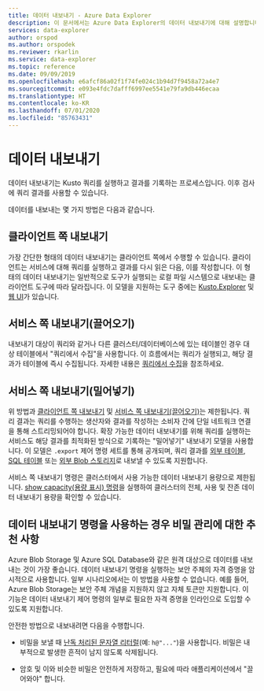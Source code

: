 ```yaml
---
title: 데이터 내보내기 - Azure Data Explorer
description: 이 문서에서는 Azure Data Explorer의 데이터 내보내기에 대해 설명합니다.
services: data-explorer
author: orspod
ms.author: orspodek
ms.reviewer: rkarlin
ms.service: data-explorer
ms.topic: reference
ms.date: 09/09/2019
ms.openlocfilehash: e6afcf86a02f1f74fe024c1b94d7f9458a72a4e7
ms.sourcegitcommit: e093e4fdc7dafff6997ee5541e79fa9db446ecaa
ms.translationtype: HT
ms.contentlocale: ko-KR
ms.lasthandoff: 07/01/2020
ms.locfileid: "85763431"
---
```

# <a name="data-export"></a>데이터 내보내기

데이터 내보내기는 Kusto 쿼리를 실행하고 결과를 기록하는 프로세스입니다. 이후 검사에 쿼리 결과를 사용할 수 있습니다.

데이터를 내보내는 몇 가지 방법은 다음과 같습니다.

## <a name="client-side-export"></a>클라이언트 쪽 내보내기
  가장 간단한 형태의 데이터 내보내기는 클라이언트 쪽에서 수행할 수 있습니다. 클라이언트는 서비스에 대해 쿼리를 실행하고 결과를 다시 읽은 다음, 이를 작성합니다.
이 형태의 데이터 내보내기는 일반적으로 도구가 실행되는 로컬 파일 시스템으로 내보내는 클라이언트 도구에 따라 달라집니다. 이 모델을 지원하는 도구 중에는 [Kusto.Explorer](../../tools/kusto-explorer.md) 및 [웹 UI](../../../web-query-data.md)가 있습니다.

## <a name="service-side-export-pull"></a>서비스 쪽 내보내기(끌어오기)
  내보내기 대상이 쿼리와 같거나 다른 클러스터/데이터베이스에 있는 테이블인 경우 대상 테이블에서 "쿼리에서 수집"을 사용합니다. 이 흐름에서는 쿼리가 실행되고, 해당 결과가 테이블에 즉시 수집됩니다. 자세한 내용은 [쿼리에서 수집](../../management/data-ingestion/ingest-from-query.md)을 참조하세요.

## <a name="service-side-export-push"></a>서비스 쪽 내보내기(밀어넣기)
  위 방법과 [클라이언트 쪽 내보내기](#client-side-export) 및 [서비스 쪽 내보내기(끌어오기)](#service-side-export-pull)는 제한됩니다. 쿼리 결과는 쿼리를 수행하는 생산자와 결과를 작성하는 소비자 간에 단일 네트워크 연결을 통해 스트리밍되어야 합니다.
확장 가능한 데이터 내보내기를 위해 쿼리를 실행하는 서비스도 해당 결과를 최적화된 방식으로 기록하는 "밀어넣기" 내보내기 모델을 사용합니다. 이 모델은 `.export` 제어 명령 세트를 통해 공개되며, 쿼리 결과를 [외부 테이블](export-data-to-an-external-table.md), [SQL 테이블](export-data-to-sql.md) 또는 [외부 Blob 스토리지](export-data-to-storage.md)로 내보낼 수 있도록 지원합니다.
  
  서비스 쪽 내보내기 명령은 클러스터에서 사용 가능한 데이터 내보내기 용량으로 제한됩니다.
[show capacity(용량 표시) 명령](../../management/diagnostics.md#show-capacity)을 실행하여 클러스터의 전체, 사용 및 잔존 데이터 내보내기 용량을 확인할 수 있습니다.

## <a name="recommendations-for-secret-management-when-using-data-export-commands"></a>데이터 내보내기 명령을 사용하는 경우 비밀 관리에 대한 추천 사항

Azure Blob Storage 및 Azure SQL Database와 같은 원격 대상으로 데이터를 내보내는 것이 가장 좋습니다. 데이터 내보내기 명령을 실행하는 보안 주체의 자격 증명을 암시적으로 사용합니다. 일부 시나리오에서는 이 방법을 사용할 수 없습니다. 예를 들어, Azure Blob Storage는 보안 주체 개념을 지원하지 않고 자체 토큰만 지원합니다.
이 기능은 데이터 내보내기 제어 명령의 일부로 필요한 자격 증명을 인라인으로 도입할 수 있도록 지원합니다.

안전한 방법으로 내보내려면 다음을 수행합니다.

* 비밀을 보낼 때 [난독 처리된 문자열 리터럴](../../query/scalar-data-types/string.md#obfuscated-string-literals)(예: `h@"..."`)을 사용합니다. 비밀은 내부적으로 발생한 흔적이 남지 않도록 삭제됩니다.

* 암호 및 이와 비슷한 비밀은 안전하게 저장하고, 필요에 따라 애플리케이션에서 "끌어와야" 합니다.
